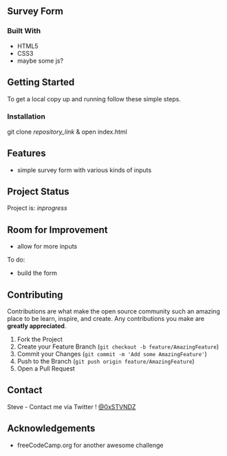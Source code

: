 <!-- ABOUT THE PROJECT -->
## Survey Form

<!--[Demo](https://example.com)-->

### Built With

* HTML5
* CSS3
* maybe some js?



<!-- GETTING STARTED -->
## Getting Started

To get a local copy up and running follow these simple steps.


### Installation

git clone *repository_link* & open index.html


## Features
- simple survey form with various kinds of inputs


## Project Status
Project is: _inprogress_ 


## Room for Improvement
- allow for more inputs

To do:
- build the form

<!-- CONTRIBUTING -->
## Contributing

Contributions are what make the open source community such an amazing place to be learn, inspire, and create. Any contributions you make are **greatly appreciated**.

1. Fork the Project
2. Create your Feature Branch (`git checkout -b feature/AmazingFeature`)
3. Commit your Changes (`git commit -m 'Add some AmazingFeature'`)
4. Push to the Branch (`git push origin feature/AmazingFeature`)
5. Open a Pull Request



<!-- CONTACT -->
## Contact

Steve - Contact me via Twitter ! [@0xSTVNDZ](https://twitter.com/0xSTVNDZ) 


<!-- ACKNOWLEDGEMENTS -->
## Acknowledgements

* freeCodeCamp.org for another awesome challenge 
